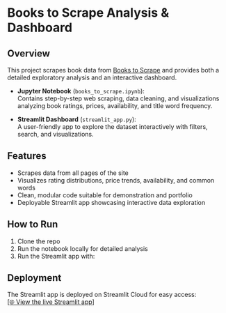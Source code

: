 # Books to Scrape Analysis & Dashboard

## Overview
This project scrapes book data from [Books to Scrape](http://books.toscrape.com/) and provides both a detailed exploratory analysis and an interactive dashboard.

- **Jupyter Notebook** (`books_to_scrape.ipynb`):  
  Contains step-by-step web scraping, data cleaning, and visualizations analyzing book ratings, prices, availability, and title word frequency.

- **Streamlit Dashboard** (`streamlit_app.py`):  
  A user-friendly app to explore the dataset interactively with filters, search, and visualizations.

## Features
- Scrapes data from all pages of the site
- Visualizes rating distributions, price trends, availability, and common words
- Clean, modular code suitable for demonstration and portfolio
- Deployable Streamlit app showcasing interactive data exploration

## How to Run
1. Clone the repo  
2. Run the notebook locally for detailed analysis  
3. Run the Streamlit app with:



## Deployment
The Streamlit app is deployed on Streamlit Cloud for easy access:  
[[🌐 View the live Streamlit app](https://scrapi-phedjzp5u84kcdtczazjno.streamlit.app/)]

